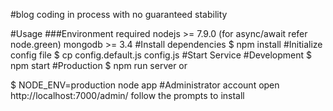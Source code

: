 #blog
coding in process with no guaranteed stability

#Usage
###Environment required
nodejs >= 7.9.0 (for async/await refer node.green)
mongodb >= 3.4
#Install dependencies
$ npm install
#Initialize config file
$ cp config.default.js config.js
#Start Service
#Development
$ npm start
#Production
$ npm run server
or

$ NODE_ENV=production node app
#Administrator account
open http://localhost:7000/admin/ follow the prompts to install
